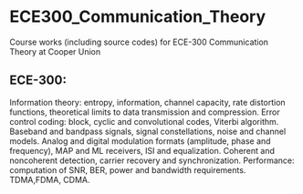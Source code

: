 # ECE300_Communication_Theory
Course works (including source codes) for ECE-300 Communication Theory at Cooper Union
 ## ECE-300:
 Information theory: entropy, information, channel capacity, rate distortion functions, theoretical limits to data transmission and compression. Error control coding: block, cyclic and convolutional codes, Viterbi algorithm. Baseband and bandpass signals, signal constellations, noise and channel models. Analog and digital modulation formats (amplitude, phase and frequency), MAP and ML receivers, ISI and equalization. Coherent and noncoherent detection, carrier recovery and synchronization. Performance: computation of SNR, BER, power and bandwidth requirements. TDMA,FDMA, CDMA.
